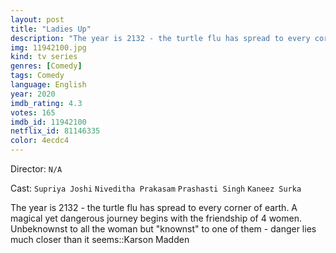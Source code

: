 ```yaml
---
layout: post
title: "Ladies Up"
description: "The year is 2132 - the turtle flu has spread to every corner of earth. A magical yet dangerous journey begins with the friendship of 4 women. Unbeknownst to all the woman but knownst to one of them - danger lies much closer than it seems::Karson Madden.."
img: 11942100.jpg
kind: tv series
genres: [Comedy]
tags: Comedy 
language: English
year: 2020
imdb_rating: 4.3
votes: 165
imdb_id: 11942100
netflix_id: 81146335
color: 4ecdc4
---
```

Director: `N/A`  

Cast: `Supriya Joshi` `Niveditha Prakasam` `Prashasti Singh` `Kaneez Surka` 

The year is 2132 - the turtle flu has spread to every corner of earth. A magical yet dangerous journey begins with the friendship of 4 women. Unbeknownst to all the woman but "knownst" to one of them - danger lies much closer than it seems::Karson Madden